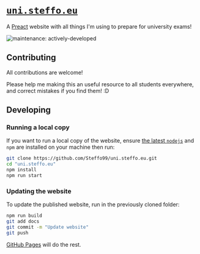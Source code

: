 # [`uni.steffo.eu`](https://uni.steffo.eu)

A [Preact](https://preactjs.com/) website with all things I'm using to prepare for university exams!

![maintenance: actively-developed](https://img.shields.io/badge/maintenance-actively--developed-brightgreen)

## Contributing

All contributions are welcome!

Please help me making this an useful resource to all students everywhere, and correct mistakes if you find them! :D

## Developing

### Running a local copy

If you want to run a local copy of the website, ensure [the latest `nodejs`](https://nodejs.org/it/) and `npm` are installed on your machine then run:

```bash
git clone https://github.com/Steffo99/uni.steffo.eu.git
cd "uni.steffo.eu"
npm install
npm run start
```

### Updating the website

To update the published website, run in the previously cloned folder:

```bash
npm run build
git add docs
git commit -m "Update website"
git push
```

[GitHub Pages](https://pages.github.com/) will do the rest.
